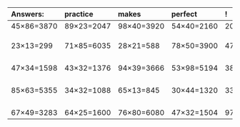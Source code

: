 | Answers: | practice | makes | perfect | ! |
| :--- | :--- | :--- | :--- | :--- |
| 45×86=3870 | 89×23=2047 | 98×40=3920 | 54×40=2160 | 20×52=1040 | 
|   |   |   |   |   | 
|   |   |   |   |   | 
|   |   |   |   |   | 
| 23×13=299 | 71×85=6035 | 28×21=588 | 78×50=3900 | 47×77=3619 | 
|   |   |   |   |   | 
|   |   |   |   |   | 
|   |   |   |   |   | 
|   |   |   |   |   | 
| 47×34=1598 | 43×32=1376 | 94×39=3666 | 53×98=5194 | 38×60=2280 | 
|   |   |   |   |   | 
|   |   |   |   |   | 
|   |   |   |   |   | 
|   |   |   |   |   | 
| 85×63=5355 | 34×32=1088 | 65×13=845 | 30×44=1320 | 33×95=3135 | 
|   |   |   |   |   | 
|   |   |   |   |   | 
|   |   |   |   |   | 
|   |   |   |   |   | 
| 67×49=3283 | 64×25=1600 | 76×80=6080 | 47×32=1504 | 97×16=1552 | 
